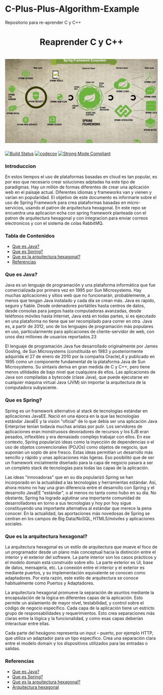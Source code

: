 # C-Plus-Plus-Algorithm-Example
Repositorio para re-aprender C y C++


<h1 align="center">Reaprender C y C++</h1>

<h1 align="center">
  <img src="https://github.com/Ing-Brayan-Martinez/Java-Algorithm-Example/blob/master/assest/spring-ecosystem-750x410.jpg" alt="SpringBoot" width="800"/>
</h1>

[![Build Status](https://travis-ci.org/leerob/dart-react-todo.svg?branch=master)](https://travis-ci.org/leerob/dart-react-todo)
[![codecov](https://codecov.io/gh/leerob/dart-react-todo/branch/master/graph/badge.svg)](https://codecov.io/gh/leerob/dart-react-todo)
[![Strong Mode Compliant](https://img.shields.io/badge/strong_mode-on-brightgreen.svg)](https://github.com/leerob/dart-react-todo/blob/master/analysis_options.yaml#L2)

### Introduccion

En estos tiempos el uso de plataformas basadas en cloud es tan popular, es por eso que necesario crear soluciones adptadas 
ha este tipo de paradigmas. Hay un millón de formas diferentes de crear una aplicación web en el paisaje actual. Diferentes 
idiomas y frameworks van y vienen y varían en popularidad. El objetivo de este documento es informarle sobre el uso de Spring 
Framework para crea plataformas basadas en micro-servicios, usando el patron de arquitectura hexagonal. En este repo se
encuentra una aplicacion echa con spring framework planteada con el patron de arquitectura hexagonal y con integracion para
enviar correos electronicos y con el sistema de colas RabbitMQ.

### Tabla de Contenidos

- [Que es Java?](#que-es-java)
- [Que es Spring?](#que-es-spring)
- [Que es la arquitectura hexagonal?](#que-es-la-arquitectura-hexagonal)
- [Referencias](#referencias)

### Que es Java?

Java es un lenguaje de programación y una plataforma informática que fue comercializada por primera vez en 1995 por
Sun Microsystems. Hay muchas aplicaciones y sitios web que no funcionarán, probablemente, a menos que tengan Java instalado 
y cada día se crean más. Java es rápido, seguro y fiable. Desde ordenadores portátiles hasta centros de datos, desde consolas 
para juegos hasta computadoras avanzadas, desde teléfonos móviles hasta Internet, Java está en todas partes, si es ejecutado
en una plataforma no tiene que ser recompilado para correr en otra. Java es, a partir de 2012, uno de los lenguajes de
programación más populares en uso, particularmente para aplicaciones de cliente-servidor de web, con unos diez millones de
usuarios reportados.2​3​

El lenguaje de programación Java fue desarrollado originalmente por James Gosling, de Sun Microsystems (constituida en 1983 
y posteriormente adquirida el 27 de enero de 2010 por la compañía Oracle),4​ y publicado en 1995 como un componente 
fundamental de la plataforma Java de Sun Microsystems. Su sintaxis deriva en gran medida de C y C++, pero tiene menos 
utilidades de bajo nivel que cualquiera de ellos. Las aplicaciones de Java son compiladas a bytecode (clase Java), que
puede ejecutarse en cualquier máquina virtual Java (JVM) sin importar la arquitectura de la computadora subyacente.

### Que es Spring?

Spring es un framework alternativo al stack de tecnologías estándar en aplicaciones JavaEE. Nació en una época en la que las
tecnologías estándar JavaEE y la visión "oficial" de lo que debía ser una aplicación Java Enterprise tenían todavía muchas
aristas por pulir. Los servidores de aplicaciones eran monstruosos devoradores de recursos y los EJB eran pesados, inflexibles
y era demasiado complejo trabajar con ellos. En ese contexto, Spring popularizó ideas como la inyección de dependencias o el
uso de objetos convencionales (POJOs) como objetos de negocio, que suponían un soplo de aire fresco. Estas ideas permitían un
desarrollo más sencillo y rápido y unas aplicaciones más ligeras. Eso posibilitó que de ser un framework inicialmente diseñado
para la capa de negocio pasara a ser un completo stack de tecnologías para todas las capas de la aplicación.

Las ideas "innovadoras" que en su día popularizó Spring se han incorporado en la actualidad a las tecnologías y herramientas
estándar. Así, ahora mismo no hay una gran diferencia entre el desarrollo con Spring y el desarrollo JavaEE "estándar", o al
menos no tanta como hubo en su día. No obstante, Spring ha logrado aglutinar una importante comunidad de desarrolladores en
torno a sus tecnologías y hoy por hoy sigue constituyendo una importante alternativa al estándar que merece la pena conocer.
En la actualidad, las aportaciones más novedosas de Spring se centran en los campos de Big Data/NoSQL, HTML5/móviles y
aplicaciones sociales.

### Que es la arquitectura hexagonal?

La arquitectura hexagonal es un estilo de arquitectura que mueve el foco de un programador desde un plano más conceptual hacia
la distinción entre el interior y el exterior del software. La parte interior son los casos prácticos y el modelo domain está
construido sobre ello. La parte exterior es UI, base de datos, mensajería, etc. La conexión entre el interior y el exterior es
mediante puertos, y su implementación equivalente se conocen como adaptadores. Por esta razón, este estilo de arquitectura se
conoce habitualmente como Puertos y Adaptadores.

La arquitectura hexagonal promueve la separación de asuntos mediante la encapsulación de la lógica en diferentes capas de la
aplicación. Esto permite un aislamiento de mayor nivel, testabilidad, y control sobre el código de negocio específico. Cada capa
de la aplicación tiene un estricto grupo de responsabilidades y requerimientos. Esto crea separaciones más claras entre la lógica
y la funcionalidad, y como esas capas deberían interactuar entre ellas.

Cada parte del hexágono representa un input – puerto, por ejemplo HTTP, que utiliza un adaptador para un tipo específico. Crea 
una separación clara entre el modelo domain y los dispositivos utilizados para las entradas o salidas.

### Referencias

- [Que es Java?](https://es.wikipedia.org/wiki/Java_(lenguaje_de_programaci%C3%B3n))
- [Que es Spring?](http://www.jtech.ua.es/j2ee/publico/spring-2012-13/sesion01-apuntes.html)
- [Que es la arquitectura hexagonal?](https://apiumhub.com/es/tech-blog-barcelona/arquitectura-hexagonal/)
- [Arquitectura hexagonal](https://codely.tv/screencasts/arquitectura-hexagonal-ddd/)
